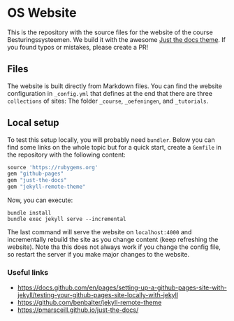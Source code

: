 # OS Website

This is the repository with the source files for the website of the course Besturingssysteemen. We build it with the awesome [Just the docs theme](https://github.com/pmarsceill/just-the-docs). If you found typos or mistakes, please create a PR!

## Files

The website is built directly from Markdown files. You can find the website configuration in `_config.yml` that defines at the end that there are three `collections` of sites: The folder `_course`, `_oefeningen`, and `_tutorials`.

## Local setup

To test this setup locally, you will probably need `bundler`. Below you can find some links on the whole topic but for a quick start, create a `Gemfile` in the repository with the following content:

```ruby
source 'https://rubygems.org'
gem "github-pages"
gem "just-the-docs"
gem "jekyll-remote-theme"
```

Now, you can execute:

```shell
bundle install
bundle exec jekyll serve --incremental
```

The last command will serve the website on `localhost:4000` and incrementally rebuild the site as you change content (keep refreshing the website). Note tha this does not always work if you change the config file, so restart the server if you make major changes to the website.

### Useful links

* <https://docs.github.com/en/pages/setting-up-a-github-pages-site-with-jekyll/testing-your-github-pages-site-locally-with-jekyll>
* <https://github.com/benbalter/jekyll-remote-theme>
* <https://pmarsceill.github.io/just-the-docs/>